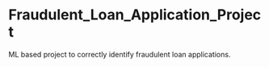 # Fraudulent_Loan_Application_Project
ML based project to correctly identify fraudulent loan applications.
